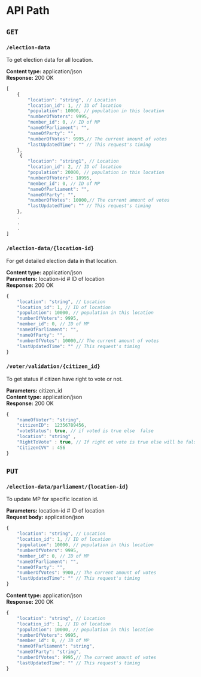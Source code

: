 # API Path

##  ```GET```

### ```/election-data```
To get election data for all location.  

**Content type:** application/json  
**Response:** 200 OK  
```js
[
    {
        "location": "string", // Location
        "location_id": 1, // ID of location
        "population": 10000, // population in this location
        "numberOfVoters": 9995, 
        "member_id": 0, // ID of MP
        "nameOfParliament": "", 
        "nameOfParty": "",
        "numberOfVotes": 9995,// The current amount of votes
        "lastUpdatedTime": "" // This request's timing
    },
     {
        "location": "string1", // Location
        "location_id": 2, // ID of location
        "population": 20000, // population in this location
        "numberOfVoters": 18995, 
        "member_id": 0, // ID of MP
        "nameOfParliament": "", 
        "nameOfParty": "",
        "numberOfVotes": 10000,// The current amount of votes
        "lastUpdatedTime": "" // This request's timing
    },
    .
    .
    .
]
```

### ```/election-data/{location-id}```
For get detailed election data in that location.  

**Content type:** application/json  
**Parameters:** location-id  # ID of location  
**Response:** 200 OK  
```js
{
    "location": "string", // Location
    "location_id": 1, // ID of location
    "population": 10000, // population in this location
    "numberOfVoters": 9995, 
    "member_id": 0, // ID of MP
    "nameOfParliament": "", 
    "nameOfParty": "",
    "numberOfVotes": 10000,// The current amount of votes
    "lastUpdatedTime": "" // This request's timing
}
```


### ```/voter/validation/{citizen_id}```
To get status if citizen have right to vote or not.  

**Parameters:** citizen_id    
**Content type:** application/json    
**Response:** 200 OK    
```js
{
    "nameOfVoter": "string",
    "citizenID":  12356789456, 
    "voteStatus": true, // if voted is true else  false
    "location": "string" ,
    "RightToVote" : true, // If right ot vote is true else will be false.
    "CitizenCVV" : 456  
}
```

## ```PUT```

### ```/election-data/parliament/{location-id}```
To update MP for specific location id.  

**Parameters:** location-id  # ID of location  
**Request body:** application/json  
```js
{
    "location": "string", // Location
    "location_id": 1, // ID of location
    "population": 10000, // population in this location
    "numberOfVoters": 9995, 
    "member_id": 0, // ID of MP
    "nameOfParliament": "", 
    "nameOfParty": "",
    "numberOfVotes": 9900,// The current amount of votes
    "lastUpdatedTime": "" // This request's timing
}

```
**Content type:** application/json  
**Response:** 200 OK  
```js
{
    "location": "string", // Location
    "location_id": 1, // ID of location
    "population": 10000, // population in this location
    "numberOfVoters": 9995, 
    "member_id": 0, // ID of MP
    "nameOfParliament": "string", 
    "nameOfParty": "string",
    "numberOfVotes": 9995,// The current amount of votes
    "lastUpdatedTime": "" // This request's timing
}
```